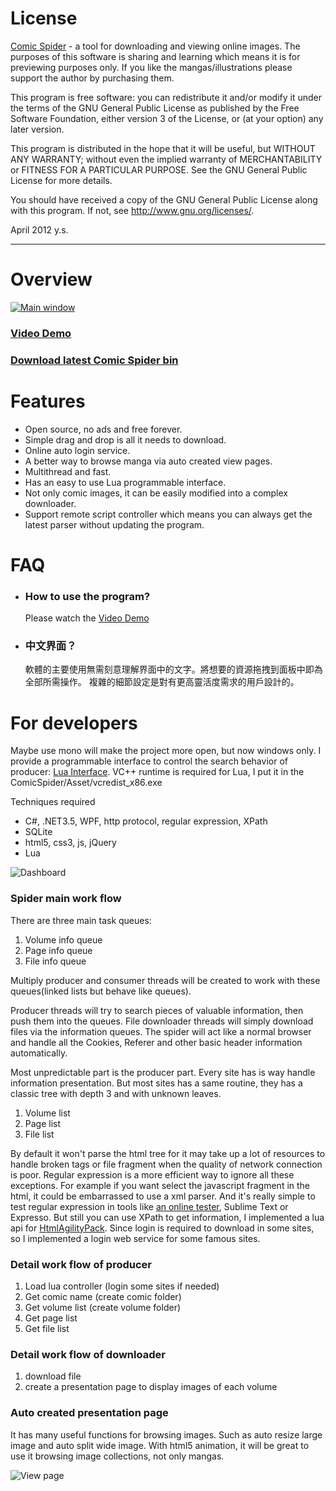 
# License

[Comic Spider](https://github.com/ysmood/ComicSpider) - a tool for downloading and viewing online images.
The purposes of this software is sharing and learning which means it is for previewing purposes only.
If you like the mangas/illustrations please support the author by purchasing them.

This program is free software: you can redistribute it and/or modify 
it under the terms of the GNU General Public License as published by 
the Free Software Foundation, either version 3 of the License, or 
(at your option) any later version. 

This program is distributed in the hope that it will be useful, 
but WITHOUT ANY WARRANTY; without even the implied warranty of 
MERCHANTABILITY or FITNESS FOR A PARTICULAR PURPOSE. See the 
GNU General Public License for more details. 

You should have received a copy of the GNU General Public License 
along with this program. If not, see http://www.gnu.org/licenses/.

April 2012 y.s.

**************************************************************************************************************

# Overview

[![Main window](https://raw.github.com/ysmood/ComicSpider/master/Documentation/contents/img/snap/main.png)](http://js.tudouui.com/bin/player2/olc_1.swf?iid=126173758&swfPath=http://js.tudouui.com/bin/player2/olm_8.swf&adSourceId=81000&autoPlay=false&listType=0&rurl=&resourceId=110337721_04_05_99&rpid=110337721&autostart=false&snap_pic=http%3A%2F%2Fi1.tdimg.com%2F126%2F173%2F758%2Fw.jpg&code=Cm3deG4DLak&tag=comic+%2Cdemo%2Ctool&title=Comic+Spider+Demonstration&mediaType=vi&totalTime=162160&hdType=1&hasPassword=0&nWidth=800&isOriginal=1&channelId=99&nHeight=450&banPublic=false&uid=110337721&juid=016qgpe8mj2pqm&aopRate=0.001)

### [Video Demo](http://js.tudouui.com/bin/player2/olc_1.swf?iid=126173758&swfPath=http://js.tudouui.com/bin/player2/olm_8.swf&adSourceId=81000&autoPlay=false&listType=0&rurl=&resourceId=110337721_04_05_99&rpid=110337721&autostart=false&snap_pic=http%3A%2F%2Fi1.tdimg.com%2F126%2F173%2F758%2Fw.jpg&code=Cm3deG4DLak&tag=comic+%2Cdemo%2Ctool&title=Comic+Spider+Demonstration&mediaType=vi&totalTime=162160&hdType=1&hasPassword=0&nWidth=800&isOriginal=1&channelId=99&nHeight=450&banPublic=false&uid=110337721&juid=016qgpe8mj2pqm&aopRate=0.001)

### [Download latest Comic Spider bin](https://github.com/downloads/ysmood/ComicSpider/Comic_Spider.zip)

# Features

* Open source, no ads and free forever. 
* Simple drag and drop is all it needs to download. 
* Online auto login service. 
* A better way to browse manga via auto created view pages. 
* Multithread and fast. 
* Has an easy to use Lua programmable interface. 
* Not only comic images, it can be easily modified into a complex downloader. 
* Support remote script controller which means you can always get the latest parser without updating the program.

# FAQ

* ### How to use the program?

   Please watch the [Video Demo](http://js.tudouui.com/bin/player2/olc_1.swf?iid=126173758&swfPath=http://js.tudouui.com/bin/player2/olm_8.swf&adSourceId=81000&autoPlay=false&listType=0&rurl=&resourceId=110337721_04_05_99&rpid=110337721&autostart=false&snap_pic=http%3A%2F%2Fi1.tdimg.com%2F126%2F173%2F758%2Fw.jpg&code=Cm3deG4DLak&tag=comic+%2Cdemo%2Ctool&title=Comic+Spider+Demonstration&mediaType=vi&totalTime=162160&hdType=1&hasPassword=0&nWidth=800&isOriginal=1&channelId=99&nHeight=450&banPublic=false&uid=110337721&juid=016qgpe8mj2pqm&aopRate=0.001)

* ### 中文界面？

   軟體的主要使用無需刻意理解界面中的文字。將想要的資源拖拽到面板中即為全部所需操作。
   複雜的細節設定是對有更高靈活度需求的用戶設計的。

# For developers

Maybe use mono will make the project more open, but now windows only.
I provide a programmable interface to control the search behavior of producer: [Lua Interface](http://luaforge.net/projects/luainterface/).
VC++ runtime is required for Lua, I put it in the ComicSpider/Asset/vcredist_x86.exe

Techniques required

* C#, .NET3.5, WPF, http protocol, regular expression, XPath
* SQLite
* html5, css3, js, jQuery
* Lua

![Dashboard](https://raw.github.com/ysmood/ComicSpider/master/Documentation/contents/img/snap/dashboard.png)

### Spider main work flow

There are three main task queues:

1. Volume info queue
1. Page info queue
2. File info queue

Multiply producer and consumer threads will be created to work with these queues(linked lists but behave like queues).

Producer threads will try to search pieces of valuable information, then push them into the queues.
File downloader threads will simply download files via the information queues.
The spider will act like a normal browser and handle all the Cookies,
Referer and other basic header information automatically.

Most unpredictable part is the producer part. Every site has is way handle information presentation.
But most sites has a same routine, they has a classic tree with depth 3 and with unknown leaves.

1. Volume list
2. Page list
3. File list

By default it won't parse the html tree for it may take up a lot of resources to handle broken tags or file fragment when the quality of network connection is poor.
Regular expression is a more efficient way to ignore all these exceptions.
For example if you want select the javascript fragment in the html, it could be embarrassed to use a xml parser.
And it's really simple to test regular expression in tools like [an online tester](http://myregextester.com/), Sublime Text or Expresso.
But still you can use XPath to get information, I implemented a lua api for [HtmlAgilityPack](http://htmlagilitypack.codeplex.com/).
Since login is required to download in some sites, so I implemented a login web service for some famous sites.

### Detail work flow of producer

1. Load lua controller (login some sites if needed)
1. Get comic name (create comic folder)
2. Get volume list (create volume folder)
3. Get page list
4. Get file list

### Detail work flow of downloader

1. download file
2. create a presentation page to display images of each volume

### Auto created presentation page

It has many useful functions for browsing images. Such as auto resize large image and auto split wide image.
With html5 animation, it will be great to use it browsing image collections, not only mangas.

![View page](https://raw.github.com/ysmood/ComicSpider/master/Documentation/contents/img/snap/view.png)